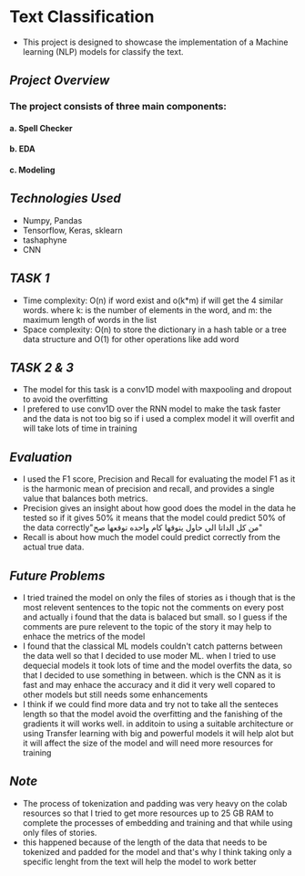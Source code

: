 # Text Classification
- This project is designed to showcase the implementation of a Machine learning (NLP) models for classify the text.
## ***Project Overview***
### The project consists of three main components:
#### a. Spell Checker
#### b. EDA
#### c. Modeling
## ***Technologies Used***
- Numpy, Pandas
- Tensorflow, Keras, sklearn
- tashaphyne
- CNN 
## ***TASK 1***
- Time complexity: O(n) if word exist and o(k*m) if will get the 4 similar words.
where k:  is the number of elements in the word, and m: the maximum length of words in the list
- Space complexity: O(n) to store the dictionary in a hash table or a tree data structure and O(1) for other operations like add word
## ***TASK 2 & 3***
- The model for this task is a conv1D model with maxpooling and dropout to avoid the overfitting 
- I prefered to use conv1D over the RNN model to make the task faster and the data is not too big so if i used a complex model it will overfit and will take lots of time in training
## ***Evaluation***
- I used the F1 score, Precision and Recall for evaluating the model F1 as it is the harmonic mean of precision and recall, and provides a single value that balances both metrics.
- Precision gives an insight about how good does the model in the data he tested so if it gives 50% it means that the model could predict 50% of the data correctly"من كل الداتا الي حاول يتوقها كام واحده توقعها صح"
- Recall is about how much the model could predict correctly from the actual true data. 

## ***Future Problems***
- I tried trained the model on only the files of stories as i though that is the most relevent sentences to the topic not the comments on every post and actually i found that the data is balaced but small. so I guess if the comments are pure relevent to the topic of the story it may help to enhace the metrics of the model
- I found that the classical ML models couldn't catch patterns between the data well so that I decided to use moder ML. when I tried to use dequecial models it took lots of time and the model overfits the data, so that I decided to use something in between. which is the CNN as it is fast and may enhace the accuracy and it did it very well copared to other models but still needs some enhancements
- I think if we could find more data and try not to take all the senteces length so that the model avoid the overfitting and the fanishing of the gradients it will works well. in additoin to using a suitable architecture or using Transfer learning with big and powerful models it will help alot but it will affect the size of the model and will need more resources for training
## ***Note***
- The process of tokenization and padding was very heavy on the colab resources so that I tried to get more resources up to 25 GB RAM to complete the processes of embedding and training and that while using only files of stories.
- this happened because of the length of the data that needs to be tokenized and padded for the model and that's why I think taking only a specific lenght from the text will help the model to work better

